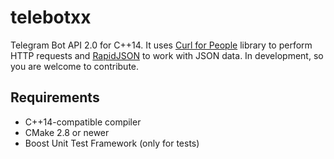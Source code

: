 # telebotxx
Telegram Bot API 2.0 for C++14. It uses [Curl for People](https://github.com/whoshuu/cpr) library to perform HTTP requests and [RapidJSON](https://github.com/miloyip/rapidjson) to work with JSON data.
In development, so you are welcome to contribute.

## Requirements
* C++14-compatible compiler
* CMake 2.8 or newer
* Boost Unit Test Framework (only for tests)
